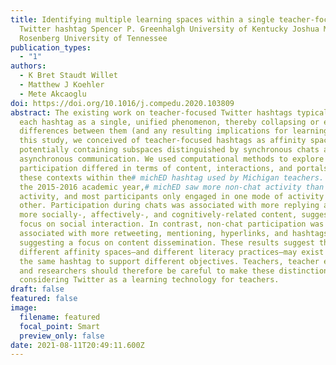 ```yaml
---
title: Identifying multiple learning spaces within a single teacher-focused
  Twitter hashtag Spencer P. Greenhalgh University of Kentucky Joshua M.
  Rosenberg University of Tennessee
publication_types:
  - "1"
authors:
  - K Bret Staudt Willet
  - Matthew J Koehler
  - Mete Akcaoglu
doi: https://doi.org/10.1016/j.compedu.2020.103809
abstract: The existing work on teacher-focused Twitter hashtags typically frames
  each hashtag as a single, unified phenomenon, thereby collapsing or erasing
  differences between them (and any resulting implications for learning). In
  this study, we conceived of teacher-focused hashtags as affinity spaces
  potentially containing subspaces distinguished by synchronous chats and other,
  asynchronous communication. We used computational methods to explore how
  participation differed in terms of content, interactions, and portals between
  these contexts within the# michED hashtag used by Michigan teachers. During
  the 2015-2016 academic year,# michED saw more non-chat activity than chat
  activity, and most participants only engaged in one mode of activity or the
  other. Participation during chats was associated with more replying as well as
  more socially-, affectively-, and cognitively-related content, suggesting a
  focus on social interaction. In contrast, non-chat participation was
  associated with more retweeting, mentioning, hyperlinks, and hashtags,
  suggesting a focus on content dissemination. These results suggest that
  different affinity spaces—and different literacy practices—may exist within
  the same hashtag to support different objectives. Teachers, teacher educators,
  and researchers should therefore be careful to make these distinctions when
  considering Twitter as a learning technology for teachers.
draft: false
featured: false
image:
  filename: featured
  focal_point: Smart
  preview_only: false
date: 2021-08-11T20:49:11.600Z
---
```

